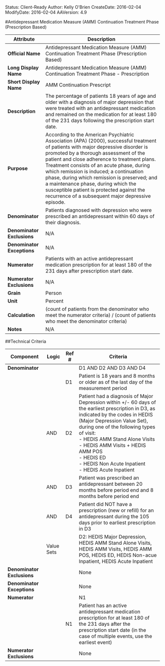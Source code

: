 Status: Client-Ready
Author: Kelly O'Brien
CreateDate: 2016-02-04
ModifyDate: 2016-02-04
AAVersion: 4.9

#Antidepressant Medication Measure (AMM) Continuation Treatment Phase (Prescription Based)

| Attribute | Description |
| --------- | ----------- |
| **Official Name** | Antidepressant Medication Measure (AMM) Continuation Treatment Phase (Prescription Based) |
| **Long Display Name** | Antidepressant Medication Measure (AMM) Continuation Treatment Phase - Prescription |
| **Short Display Name** | AMM Continuation Prescript |
| **Description** | The percentage of patients 18 years of age and older with a diagnosis of major depression that were treated with an antidepressant medication and remained on the medication for at least 180 of the 231 days following the prescription start date. |
| **Purpose** | According to the American Psychiatric Association (APA) (2000), successful treatment of patients with major depressive disorder is promoted by a thorough assessment of the patient and close adherence to treatment plans. Treatment consists of an acute phase, during which remission is induced; a continuation phase, during which remission is preserved; and a maintenance phase, during which the susceptible patient is protected against the recurrence of a subsequent major depressive episode. |
| **Denominator** | Patients diagnosed with depression who were prescribed an antidepressant within 60 days of their diagnosis. |
| **Denominator Exclusions** | N/A |
| **Denominator Exceptions** | N/A |
| **Numerator** | Patients with an active antidepressant medication prescription for at least 180 of the 231 days after prescription start date. |
| **Numerator Exclusions** | N/A |
| **Grain** | Person |
| **Unit** | Percent |
| **Calculation** | (count of patients from the denominator who meet the numerator criteria) / (count of patients who meet the denominator criteria) |
| **Notes** | N/A |


##Technical Criteria

| Component | Logic | Ref # | Criteria |
| --------- | ----- | ----- | -------- |
| **Denominator** | | | D1 AND D2 AND D3 AND D4 |
| |  | D1 | Patient is 18 years and 8 months or older as of the last day of the measurement period |
| | AND | D2 | Patient had a diagnosis of Major Depression within +/- 60 days of the earliest prescription in D3, as indicated by the codes in HEDIS (Major Depression Value Set), during one of the following types of visit: <br>- HEDIS AMM Stand Alone Visits<br>- HEDIS AMM Visits + HEDIS AMM POS<br>- HEDIS ED<br>- HEDIS Non Acute Inpatient<br>- HEDIS Acute Inpatient |
| | AND | D3 | Patient was prescribed an antidepressant between 20 months before period end and 8 months before period end |
| | AND | D4 | Patient did NOT have a prescription (new or refill) for an antidepressant during the 105 days prior to earliest prescription in D3 |
| | Value Sets | | D2: HEDIS Major Depression, HEDIS AMM Stand Alone Visits, HEDIS AMM Visits, HEDIS AMM POS, HEDIS ED, HEDIS Non-acue Inpatient, HEDIS Acute Inpatient |
| **Denominator Exclusions** | | | None |
| **Denominator Exceptions** | | | None |
| **Numerator** | | | N1 |
| |  | N1 | Patient has an active antidepressant medication prescription for at least 180 of the 231 days after the prescription start date (in the case of multiple events, use the earliest event) |
| **Numerator Exclusions** | | | None |
